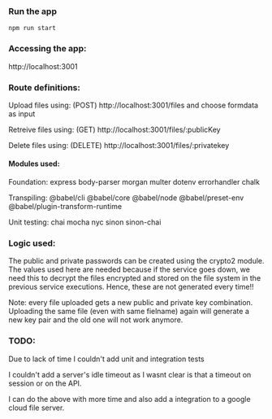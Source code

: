 ### Run the app
`npm run start`

### Accessing the app:
http://localhost:3001

### Route definitions:
Upload files using: (POST)
http://localhost:3001/files and choose formdata as input

Retreive files using: (GET)
http://localhost:3001/files/:publicKey

Delete files using: (DELETE)
http://localhost:3001/files/:privatekey


#### Modules used:
Foundation: express body-parser morgan multer dotenv errorhandler chalk

Transpiling: @babel/cli @babel/core @babel/node @babel/preset-env @babel/plugin-transform-runtime

Unit testing: chai mocha nyc sinon sinon-chai


### Logic used: 
The public and private passwords can be created using the crypto2 module.
The values used here are needed because if the service goes down, we need this to decrypt the files encrypted and stored on the file system in the previous service executions. Hence, these are not generated every time!!

Note: every file uploaded gets a new public and private key combination. 
Uploading the same file (even with same fielname) again will generate a new key pair and the old one will not work anymore.

### TODO:
 Due to lack of time I couldn't add unit  and integration tests
 
 I couldn't add a server's idle timeout as I wasnt clear is that a timeout on session or on the API.

 I can do the above with more time and also add a integration to a google cloud file server.
